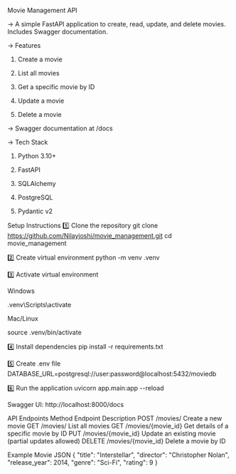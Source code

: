 Movie Management API

-> A simple FastAPI application to create, read, update, and delete movies. Includes Swagger documentation.

-> Features

1. Create a movie

2. List all movies

3. Get a specific movie by ID

4. Update a movie

5. Delete a movie

-> Swagger documentation at /docs

-> Tech Stack

1. Python 3.10+

2. FastAPI

3. SQLAlchemy

4. PostgreSQL

5. Pydantic v2

Setup Instructions
1️⃣ Clone the repository
git clone https://github.com/Nilayjoshi/movie_management.git
cd movie_management

2️⃣ Create virtual environment
python -m venv .venv

3️⃣ Activate virtual environment

Windows

.venv\Scripts\activate


Mac/Linux

source .venv/bin/activate

4️⃣ Install dependencies
pip install -r requirements.txt

5️⃣ Create .env file
DATABASE_URL=postgresql://user:password@localhost:5432/moviedb

6️⃣ Run the application
uvicorn app.main:app --reload


Swagger UI: http://localhost:8000/docs

API Endpoints
Method	Endpoint	Description
POST	/movies/	Create a new movie
GET	/movies/	List all movies
GET	/movies/{movie_id}	Get details of a specific movie by ID
PUT	/movies/{movie_id}	Update an existing movie (partial updates allowed)
DELETE	/movies/{movie_id}	Delete a movie by ID

Example Movie JSON
{
  "title": "Interstellar",
  "director": "Christopher Nolan",
  "release_year": 2014,
  "genre": "Sci-Fi",
  "rating": 9
}
